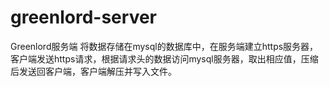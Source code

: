 greenlord-server
================

Greenlord服务端
将数据存储在mysql的数据库中，在服务端建立https服务器，客户端发送https请求，根据请求头的数据访问mysql服务器，取出相应值，压缩后发送回客户端，客户端解压并写入文件。

